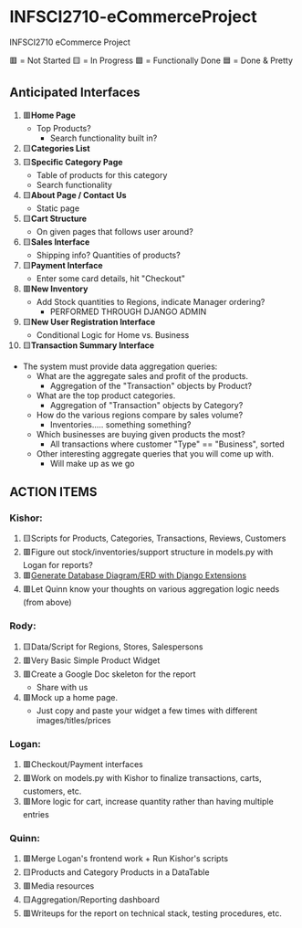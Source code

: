 # INFSCI2710-eCommerceProject
INFSCI2710 eCommerce Project

🟥 = Not Started
🟨 = In Progress
🟩 = Functionally Done
🟦 = Done & Pretty

## Anticipated Interfaces
1. :red_square:**Home Page**
   - Top Products?
     - Search functionality built in?
2. :yellow_square:**Categories List**
3. :yellow_square:**Specific Category Page**
   - Table of products for this category
   - Search functionality
4. :yellow_square:**About Page / Contact Us**
   - Static page
5. :yellow_square:**Cart Structure**
   - On given pages that follows user around?
6. :yellow_square:**Sales Interface**
   - Shipping info? Quantities of products?
7. :yellow_square:**Payment Interface**
   - Enter some card details, hit "Checkout"
8. :red_square:**New Inventory**
   - Add Stock quantities to Regions, indicate Manager ordering?
     - PERFORMED THROUGH DJANGO ADMIN
9. :yellow_square:**New User Registration Interface**
   - Conditional Logic for Home vs. Business
10. :yellow_square:**Transaction Summary Interface**
  - The system must provide data aggregation queries:
    - What are the aggregate sales and profit of the products.
      - Aggregation of the "Transaction" objects by Product?
    - What are the top product categories.
      - Aggregation of "Transaction" objects by Category?
    - How do the various regions compare by sales volume?
      - Inventories..... something something?
    - Which businesses are buying given products the most?
      - All transactions where customer "Type" == "Business", sorted
    - Other interesting aggregate queries that you will come up with.
      - Will make up as we go

## ACTION ITEMS
### Kishor:
1. :yellow_square:Scripts for Products, Categories, Transactions, Reviews, Customers
2. :red_square:Figure out stock/inventories/support structure in models.py with Logan for reports?
3. :red_square:[Generate Database Diagram/ERD with Django Extensions](https://www.linkedin.com/pulse/generate-database-diagramerd-django-extensions-automatically-srujan-s/)
4. :red_square:Let Quinn know your thoughts on various aggregation logic needs (from above)

### Rody:
1. :yellow_square:Data/Script for Regions, Stores, Salespersons
2. :red_square:Very Basic Simple Product Widget
3. :red_square:Create a Google Doc skeleton for the report
   - Share with us
4. :red_square:Mock up a home page.
   - Just copy and paste your widget a few times with different images/titles/prices

### Logan:
1. :red_square:Checkout/Payment interfaces
2. :red_square:Work on models.py with Kishor to finalize transactions, carts, customers, etc.
3. :red_square:More logic for cart, increase quantity rather than having multiple entries

### Quinn:
1. :red_square:Merge Logan's frontend work + Run Kishor's scripts
2. :yellow_square:Products and Category Products in a DataTable
3. :red_square:Media resources
4. :yellow_square:Aggregation/Reporting dashboard
5. :red_square:Writeups for the report on technical stack, testing procedures, etc.
